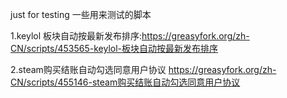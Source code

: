 just for testing
一些用来测试的脚本

1.keylol 板块自动按最新发布排序:https://greasyfork.org/zh-CN/scripts/453565-keylol-板块自动按最新发布排序

2.steam购买结账自动勾选同意用户协议 https://greasyfork.org/zh-CN/scripts/455146-steam购买结账自动勾选同意用户协议
